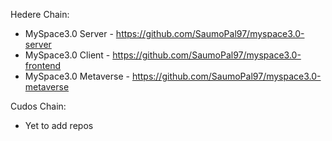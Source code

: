 Hedere Chain:
- MySpace3.0 Server - https://github.com/SaumoPal97/myspace3.0-server
- MySpace3.0 Client - https://github.com/SaumoPal97/myspace3.0-frontend
- MySpace3.0 Metaverse - https://github.com/SaumoPal97/myspace3.0-metaverse


Cudos Chain:
- Yet to add repos
